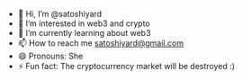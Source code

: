 - 👋 Hi, I’m @satoshiyard
- 👀 I’m interested in web3 and crypto
- 🌱 I’m currently learning about web3
- 📫 How to reach me satoshiyard@gmail.com
- 😄 Pronouns: She
- ⚡ Fun fact: The cryptocurrency market will be destroyed :)

<!---
satoshiyard/satoshiyard is a ✨ special ✨ repository because its `README.md` (this file) appears on your GitHub profile.
You can click the Preview link to take a look at your changes.
--->

